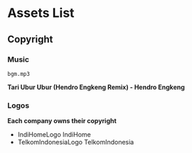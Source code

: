 # Assets List

## Copyright

### Music

`bgm.mp3`

**Tari Ubur Ubur (Hendro Engkeng Remix) - Hendro Engkeng**

### Logos

**Each company owns their copyright**

- IndiHomeLogo IndiHome
- TelkomIndonesiaLogo TelkomIndonesia
